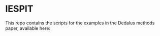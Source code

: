 # IESPIT
This repo contains the scripts for the examples in the Dedalus methods paper, available here:
